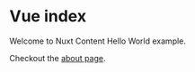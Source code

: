 # Vue index

Welcome to Nuxt Content Hello World example.

Checkout the [about page](/docs/vue/index1).